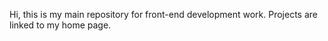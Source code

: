 Hi, this is my main repository for front-end development work. Projects are linked to my home page.
